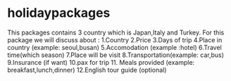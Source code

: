 # holidaypackages
This packages contains 3 country which is Japan,Italy and Turkey.
For this package we will discuss about :
1.Country
2.Price
3.Days of trip
4.Place in country (example: seoul,busan)
5.Accomodation (example :hotel)
6.Travel time(which season)
7.Place will be visit
8.Transportation(example: car,bus)
9.Insurance (if want)
10.pax for trip 
11. Meals provided (example: breakfast,lunch,dinner)
12.English tour guide (optional)
